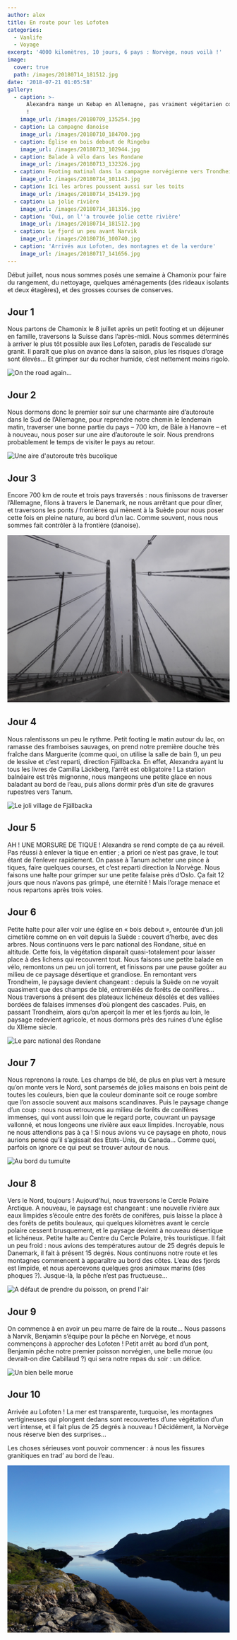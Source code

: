 ```yaml
---
author: alex
title: En route pour les Lofoten
categories:
  - Vanlife
  - Voyage
excerpt: '4000 kilomètres, 10 jours, 6 pays : Norvège, nous voilà !'
image:
  cover: true
  path: /images/20180714_181512.jpg
date: '2018-07-21 01:05:58'
gallery:
  - caption: >-
      Alexandra mange un Kebap en Allemagne, pas vraiment végétarien comme repas
      !
    image_url: /images/20180709_135254.jpg
  - caption: La campagne danoise
    image_url: /images/20180710_184700.jpg
  - caption: Église en bois debout de Ringebu
    image_url: /images/20180713_102944.jpg
  - caption: Balade à vélo dans les Rondane
    image_url: /images/20180713_132326.jpg
  - caption: Footing matinal dans la campagne norvégienne vers Trondheim
    image_url: /images/20180714_101143.jpg
  - caption: Ici les arbres poussent aussi sur les toits
    image_url: /images/20180714_154139.jpg
  - caption: La jolie rivière
    image_url: /images/20180714_181316.jpg
  - caption: 'Oui, on l''a trouvée jolie cette rivière'
    image_url: /images/20180714_181512.jpg
  - caption: Le fjord un peu avant Narvik
    image_url: /images/20180716_100740.jpg
  - caption: 'Arrivés aux Lofoten, des montagnes et de la verdure'
    image_url: /images/20180717_141656.jpg
---
```

Début juillet, nous nous sommes posés une semaine à Chamonix pour faire du rangement, du nettoyage, quelques aménagements (des rideaux isolants et deux étagères), et des grosses courses de conserves.

## Jour 1

Nous partons de Chamonix le 8 juillet après un petit footing et un déjeuner en famille, traversons la Suisse dans l’après-midi. Nous sommes déterminés à arriver le plus tôt possible aux îles Lofoten, paradis de l’escalade sur granit. Il paraît que plus on avance dans la saison, plus les risques d’orage sont élevés… Et grimper sur du rocher humide, c’est nettement moins rigolo.

![On the road again...](/images/20180709_165715.jpg)

## Jour 2

Nous dormons donc le premier soir sur une charmante aire d’autoroute dans le Sud de l’Allemagne, pour reprendre notre chemin le lendemain matin, traverser une bonne partie du pays – 700 km, de Bâle à Hanovre –  et à nouveau, nous poser sur une aire d’autoroute le soir. Nous prendrons probablement le temps de visiter le pays au retour.

![Une aire d'autoroute très bucolique](/images/20180708_190825.jpg)

## Jour 3

Encore 700 km de route et trois pays traversés : nous finissons de traverser l’Allemagne, filons à travers le Danemark, ne nous arrêtant que pour dîner, et traversons les ponts / frontières qui mènent à la Suède pour nous poser cette fois en pleine nature, au bord d’un lac. Comme souvent, nous nous sommes fait contrôler à la frontière (danoise).

![Le pont de Malmö sous la pluie](/images/20180710_205052.jpg)

## Jour 4

Nous ralentissons un peu le rythme. Petit footing le matin autour du lac, on ramasse des framboises sauvages, on prend notre première douche très fraîche dans Marguerite (comme quoi, on utilise la salle de bain !), un peu de lessive et c’est reparti, direction Fjällbacka. En effet, Alexandra ayant lu tous les livres de Camilla Läckberg, l’arrêt est obligatoire ! La station balnéaire est très mignonne, nous mangeons une petite glace en nous baladant au bord de l’eau, puis allons dormir près d’un site de gravures rupestres vers Tanum.

![Le joli village de Fjällbacka](/images/20180711_183334.jpg)

## Jour 5

AH ! UNE MORSURE DE TIQUE ! Alexandra se rend compte de ça au réveil. Pas réussi à enlever la tique en entier ; a priori ce n’est pas grave, le tout étant de l’enlever rapidement. On passe à Tanum acheter une pince à tiques, faire quelques courses, et c’est reparti direction la Norvège. Nous faisons une halte pour grimper sur une petite falaise près d’Oslo. Ça fait 12 jours que nous n’avons pas grimpé, une éternité ! Mais l’orage menace et nous repartons après trois voies.

## Jour 6

Petite halte pour aller voir une église en « bois debout », entourée d’un joli cimetière comme on en voit depuis la Suède : couvert d’herbe, avec des arbres. Nous continuons vers le parc national des Rondane, situé en altitude. Cette fois, la végétation disparaît quasi-totalement pour laisser place à des lichens qui recouvrent tout. Nous faisons une petite balade en vélo, remontons un peu un joli torrent, et finissons par une pause goûter au milieu de ce paysage désertique et grandiose. En remontant vers Trondheim, le paysage devient changeant : depuis la Suède on ne voyait quasiment que des champs de blé, entremêlés de forêts de conifères… Nous traversons à présent des plateaux lichéneux désolés et des vallées bordées de falaises immenses d’où plongent des cascades. Puis, en passant Trondheim, alors qu’on aperçoit la mer et les fjords au loin, le paysage redevient agricole, et nous dormons près des ruines d’une église du XIIème siècle.

![Le parc national des Rondane](/images/20180713_133029.jpg)

## Jour 7

Nous reprenons la route. Les champs de blé, de plus en plus vert à mesure qu’on monte vers le Nord, sont parsemés de jolies maisons en bois peint de toutes les couleurs, bien que la couleur dominante soit ce rouge sombre que l’on associe souvent aux maisons scandinaves. Puis le paysage change d’un coup : nous nous retrouvons au milieu de forêts de conifères immenses, qui vont aussi loin que le regard porte, couvrant un paysage vallonné, et nous longeons une rivière aux eaux limpides. Incroyable, nous ne nous attendions pas à ça ! Si nous avions vu ce paysage en photo, nous aurions pensé qu’il s’agissait des Etats-Unis, du Canada… Comme quoi, parfois on ignore ce qui peut se trouver autour de nous.

![Au bord du tumulte](/images/20180714_175602.jpg)

## Jour 8

Vers le Nord, toujours ! Aujourd’hui, nous traversons le Cercle Polaire Arctique. A nouveau, le paysage est changeant : une nouvelle rivière aux eaux limpides s’écoule entre des forêts de conifères, puis laisse la place à des forêts de petits bouleaux, qui quelques kilomètres avant le cercle polaire cessent brusquement, et le paysage devient à nouveau désertique et lichéneux. Petite halte au Centre du Cercle Polaire, très touristique. Il fait un peu froid : nous avions des températures autour de 25 degrés depuis le Danemark, il fait à présent 15 degrés. Nous continuons notre route et les montagnes commencent à apparaître au bord des côtes. L’eau des fjords est limpide, et nous apercevons quelques gros animaux marins (des phoques ?). Jusque-là, la pêche n’est pas fructueuse...

![A défaut de prendre du poisson, on prend l'air](/images/20180714_222709.jpg)

## Jour 9

On commence à en avoir un peu marre de faire de la route… Nous passons à Narvik, Benjamin s’équipe pour la pêche en Norvège, et nous commençons à approcher des Lofoten ! Petit arrêt au bord d’un pont, Benjamin pêche notre premier poisson norvégien, une belle morue (ou devrait-on dire Cabillaud ?) qui sera notre repas du soir : un délice.

![Un bien belle morue](/images/20180716_190613.jpg)

## Jour 10

Arrivée au Lofoten ! La mer est transparente, turquoise, les montagnes vertigineuses qui plongent dedans sont recouvertes d’une végétation d’un vert intense, et il fait plus de 25 degrés à nouveau ! Décidément, la Norvège nous réserve bien des surprises...

Les choses sérieuses vont pouvoir commencer : à nous les fissures granitiques en trad’ au bord de l’eau.

![Aux portes des Lofoten](/images/20180716_210849.jpg)
